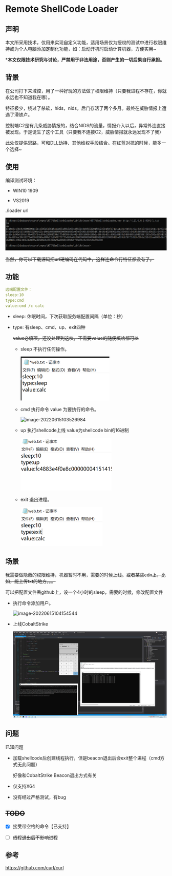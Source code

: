 # Remote ShellCode Loader

## 声明

本文所采用技术，仅用来实现自定义功能，适用场景仅为授权的测试中进行权限维持或为个人电脑添加定制化功能，如：启动开机时启动计算机器，方便实用~

***本文仅限技术研究与讨论，严禁用于非法用途，否则产生的一切后果自行承担。**

## 背景

​	在公司打下来域控，用了一种好玩的方法做了权限维持（只要我进程不存在，你就永远也不知道我在哪）。

​	特征极少，绕过了杀软，hids，nids，后门存活了两个多月。最终在威胁情报上遭遇了滑铁卢。

​	控制端C2是有几条威胁情报的，结合NIDS的流量，情报介入以后，异常外连直接被发现。于是诞生了这个工具（只要我不连接C2，威胁情报就永远发现不了我）

​	此处仅提供思路，可和DLL劫持、其他维权手段结合。在红蓝对抗的时候，能多一个选择~

## 使用

编译测试环境：

- WIN10 1909

- VS2019

./loader url

![image-20220513164025793](./README.assets/image-20220513164025793.png)

~~当然，你可以下载源码把url硬编码在代码中，这样连命令行特征都没有了。~~

## 功能

 ```yaml
 远端配置文件：
 sleep:10
 type:cmd
 value:cmd /c calc
 ```

- sleep: 休眠时间，下次获取服务端配置间隔（单位：秒）

- type: 有sleep、cmd、up、exit四种

  ​	~~value必填项，还没处理到这块，不需要value的随便填啥都可以~~

  - sleep	不执行任何操作。

    ![image-20220513164901190](./README.assets/image-20220513164901190.png)

  - cmd     执行命令 value 为要执行的命令。

    ![image-20220615103526984](/Users/admin/Desktop/Remote_ShellcodeLoader/README.assets/image-20220615103526984.png)

  - up        执行shellcode上线 value为shellcode bin的16进制

    ![image-20220513165111697](./README.assets/image-20220513165111697.png)

  - exit      退出进程。

    ![image-20220513165019842](./README.assets/image-20220513165019842.png)

## 场景

我需要做隐蔽的权限维持，机器暂时不用，需要的时候上线。~~或者某些cdn上，比如，能上传txt的地方。。。~~

可以把配置文件丢github上，设一个4小时的sleep，需要的时候，修改配置文件

- 执行命令添加用户。

  ![image-20220615104154544](/Users/admin/Desktop/Remote_ShellcodeLoader/README.assets/image-20220615104154544.png)

- 上线CobaltStrike

  ![image-20220513165450977](./README.assets/image-20220513165450977.png)



## 问题

已知问题

- 加载shellcode后创建线程执行，但是beacon退出后会exit整个进程（cmd方式无此问题）

  好像和CobaltStrike Beacon退出方式有关

- 仅支持X64

- 没有经过严格测试，有bug

  

## ~~TODO~~

- [x] 接受带空格的命令【已支持】
- [ ] ~~线程退出后不影响进程~~



## 参考

https://github.com/curl/curl